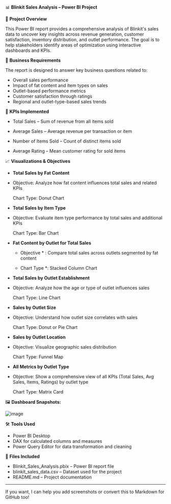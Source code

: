 

📊 **Blinkit Sales Analysis – Power BI Project**

📝 **Project Overview**

This Power BI report provides a comprehensive analysis of Blinkit's sales data to uncover key insights across revenue generation, customer satisfaction, inventory distribution, and outlet performance. The goal is to help stakeholders identify areas of optimization using interactive dashboards and KPIs.

🎯 **Business Requirements**

The report is designed to answer key business questions related to:

* Overall sales performance
* Impact of fat content and item types on sales
* Outlet-based performance metrics
* Customer satisfaction through ratings
* Regional and outlet-type-based sales trends

📌 **KPIs Implemented**

* Total Sales – Sum of revenue from all items sold
  
* Average Sales – Average revenue per transaction or item
  
* Number of Items Sold – Count of distinct items sold
  
* Average Rating – Mean customer rating for sold items

📈 **Visualizations & Objectives**

* **Total Sales by Fat Content**
* 
  Objective: Analyze how fat content influences total sales and related KPIs
  
  Chart Type: Donut Chart

* **Total Sales by Item Type**
* 
  Objective: Evaluate item type performance by total sales and additional KPIs
  
  Chart Type: Bar Chart

* **Fat Content by Outlet for Total Sales**
  
  * Objective * : Compare total sales across outlets segmented by fat content
  
  * Chart Type *: Stacked Column Chart

* **Total Sales by Outlet Establishment**
* 
  Objective: Analyze how the age or type of outlet influences sales
  
  Chart Type: Line Chart

* **Sales by Outlet Size**
* 
  Objective: Understand how outlet size correlates with sales
  
  Chart Type: Donut or Pie Chart

* **Sales by Outlet Location**
* 
  Objective: Visualize geographic sales distribution
  
  Chart Type: Funnel Map

* **All Metrics by Outlet Type**
* 
  Objective: Show a comprehensive view of all KPIs (Total Sales, Avg Sales, Items, Ratings) by outlet type
  
  Chart Type: Matrix Card

🖼️ **Dashboard Snapshots:**

![image](https://github.com/user-attachments/assets/3ae42a18-eb5f-4207-ab4e-9d8a6ea9b785)


🛠 **Tools Used**

* Power BI Desktop
* DAX for calculated columns and measures
* Power Query Editor for data transformation and cleaning

📂 **Files Included**

* Blinkit\_Sales\_Analysis.pbix – Power BI report file
* blinkit\_sales\_data.csv – Dataset used for the project
* README.md – Project documentation

---

If you want, I can help you add screenshots or convert this to Markdown for GitHub too!


